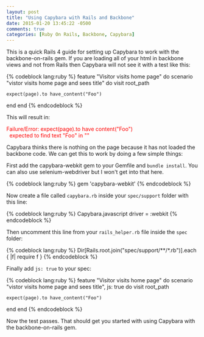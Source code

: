 ```yaml
---
layout: post
title: "Using Capybara with Rails and Backbone"
date: 2015-01-20 13:45:22 -0500
comments: true
categories: [Ruby On Rails, Backbone, Capybara]
---
```

This is a quick Rails 4 guide for setting up Capybara to work with the backbone-on-rails gem. If you are loading all of your html in backbone views and not from Rails then Capybara will not see it with a test like this:

{% codeblock lang:ruby %}
feature "Visitor visits home page" do
  scenario "vistor visits home page and sees title" do
    visit root_path

    expect(page).to have_content("Foo")
  end
end
{% endcodeblock %}

This will result in:

<span style="color:red">Failure/Error: expect(page).to have content("Foo")<br> 
&nbsp;&nbsp;expected to find text "Foo" in ""</span>

Capybara thinks there is nothing on the page because it has not loaded the backbone code. We can get this to work by doing a few simple things:

<!--more-->

First add the capybara-webkit gem to your Gemfile and `bundle install`. You can also use selenium-webdriver but I won't get into that here.

{% codeblock lang:ruby %}
gem 'capybara-webkit'
{% endcodeblock %}


Now create a file called `capybara.rb` inside your `spec/support` folder with this line:

{% codeblock lang:ruby %}
Capybara.javascript driver = :webkit
{% endcodeblock %}


Then uncomment this line from your `rails_helper.rb` file inside the `spec` folder:

{% codeblock lang:ruby %}
Dir[Rails.root.join("spec/support/**/*.rb")].each { |f| require f }
{% endcodeblock %}


Finally add `js: true` to your spec:

{% codeblock lang:ruby %}
feature "Visitor visits home page" do
  scenario "vistor visits home page and sees title", js: true do
    visit root_path

    expect(page).to have_content("Foo")
  end
end
{% endcodeblock %}

Now the test passes. That should get you started with using Capybara with the backbone-on-rails gem.

